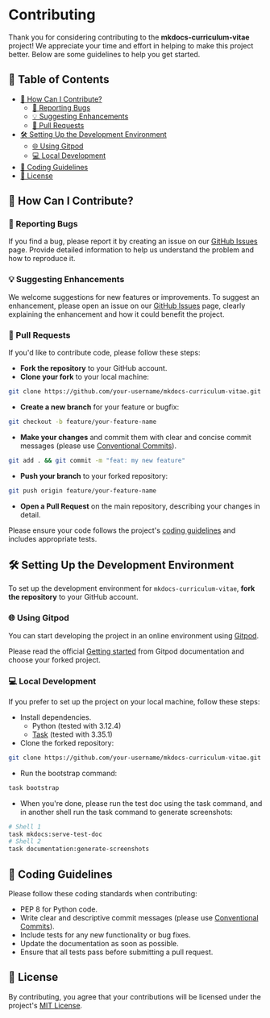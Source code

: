 # Contributing

Thank you for considering contributing to the **mkdocs-curriculum-vitae** project! We appreciate your time and effort in helping to make this project better. Below are some guidelines to help you get started.

## 📜 Table of Contents

- [🚀 How Can I Contribute?](#how-can-i-contribute)
    - [🐛 Reporting Bugs](#reporting-bugs)
    - [💡 Suggesting Enhancements](#suggesting-enhancements)
    - [🔄 Pull Requests](#pull-requests)
- [🛠️ Setting Up the Development Environment](#setting-up-the-development-environment)
    - [🌐 Using Gitpod](#using-gitpod)
    - [💻 Local Development](#local-development)
- [📝 Coding Guidelines](#coding-guidelines)
- [📄 License](#license)

## 🚀 How Can I Contribute?

### 🐛 Reporting Bugs

If you find a bug, please report it by creating an issue on our [GitHub Issues](https://github.com/Paul-Riviere/mkdocs-curriculum-vitae/issues) page. Provide detailed information to help us understand the problem and how to reproduce it.

### 💡 Suggesting Enhancements

We welcome suggestions for new features or improvements. To suggest an enhancement, please open an issue on our [GitHub Issues](https://github.com/Paul-Riviere/mkdocs-curriculum-vitae/issues) page, clearly explaining the enhancement and how it could benefit the project.

### 🔄 Pull Requests

If you'd like to contribute code, please follow these steps:

- **Fork the repository** to your GitHub account.
- **Clone your fork** to your local machine:
```sh
git clone https://github.com/your-username/mkdocs-curriculum-vitae.git
```
- **Create a new branch** for your feature or bugfix:
```sh
git checkout -b feature/your-feature-name
```
- **Make your changes** and commit them with clear and concise commit messages (please use [Conventional Commits](https://www.conventionalcommits.org/en/v1.0.0/)).
```sh
git add . && git commit -m "feat: my new feature"
```
- **Push your branch** to your forked repository:
```sh
git push origin feature/your-feature-name
```
- **Open a Pull Request** on the main repository, describing your changes in detail.

Please ensure your code follows the project's [coding guidelines](#coding-guidelines) and includes appropriate tests.

## 🛠️ Setting Up the Development Environment

To set up the development environment for `mkdocs-curriculum-vitae`, **fork the repository** to your GitHub account.

### 🌐 Using Gitpod

You can start developing the project in an online environment using [Gitpod](https://gitpod.io).

Please read the official [Getting started](https://www.gitpod.io/docs/introduction/getting-started) from Gitpod documentation and choose your forked project.

### 💻 Local Development

If you prefer to set up the project on your local machine, follow these steps:

- Install dependencies.
    - Python (tested with 3.12.4)
    - [Task](https://taskfile.dev/) (tested with 3.35.1)
- Clone the forked repository:
```sh
git clone https://github.com/your-username/mkdocs-curriculum-vitae.git
```
- Run the bootstrap command:
```sh
task bootstrap
```

- When you're done, please run the test doc using the task command, and in another shell run the task command to generate screenshots:
```sh
# Shell 1
task mkdocs:serve-test-doc
# Shell 2
task documentation:generate-screenshots
```

## 📝 Coding Guidelines

Please follow these coding standards when contributing:

- PEP 8 for Python code.
- Write clear and descriptive commit messages (please use [Conventional Commits](https://www.conventionalcommits.org/en/v1.0.0/)).
- Include tests for any new functionality or bug fixes.
- Update the documentation as soon as possible.
- Ensure that all tests pass before submitting a pull request.

## 📄 License

By contributing, you agree that your contributions will be licensed under the project's [MIT License](https://github.com/Paul-Riviere/mkdocs-curriculum-vitae/blob/main/LICENSE).
